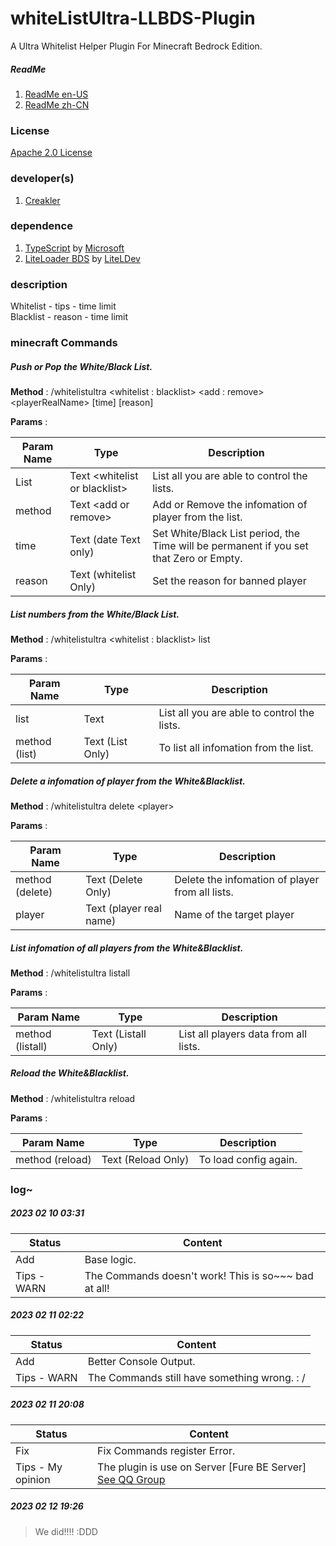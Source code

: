 # whiteListUltra-LLBDS-Plugin

A Ultra Whitelist Helper Plugin For Minecraft Bedrock Edition.

##### ReadMe

1. [ReadMe en-US](https://github.com/CreaklerFurry/whiteListUltra-LLBDS-Plugin/blob/main/README.md)
2. [ReadMe zh-CN](https://github.com/CreaklerFurry/whiteListUltra-LLBDS-Plugin/blob/main/README_zh-CN.md)

### License

[Apache 2.0 License](https://github.com/CreaklerFurry/whiteListUltra-LLBDS-Plugin/blob/main/LICENSE)

### developer(s)

1. [Creakler](https://github.com/CreaklerFurry)

### dependence

1. [TypeScript](https://github.com/microsoft/TypeScript) by [Microsoft](https://github.com/microsoft)
2. [LiteLoader BDS](https://github.com/LiteLDev/LiteLoaderBDS) by [LiteLDev](https://github.com/LiteLDev)

### description

Whitelist - tips   - time limit  
Blacklist - reason - time limit

### minecraft Commands

##### Push or Pop the White/Black List.

**Method** : /whitelistultra \<whitelist : blacklist> \<add : remove> \<playerRealName> [time] [reason]

**Params** :

| Param Name | Type                           | Description                                                  |
| ---------- | ------------------------------ | ------------------------------------------------------------ |
| List       | Text \<whitelist or blacklist> | List all you are able to control the lists.                  |
| method     | Text \<add or remove>          | Add or Remove the infomation of player from the list.        |
| time       | Text (date Text only)          | Set White/Black List period, the Time will be permanent if you set that Zero or Empty. |
| reason     | Text (whitelist Only)          | Set the reason for banned player                             |



##### List numbers from the White/Black List.

**Method** : /whitelistultra \<whitelist : blacklist> list

**Params** :

| Param Name    | Type                          | Description                                 |
| ------------- | ----------------------------- | ------------------------------------------- |
| list          | Text <whitelist or blacklist> | List all you are able to control the lists. |
| method (list) | Text (List Only)              | To list all infomation from the list.       |



##### Delete a infomation of player from the White&Blacklist.

**Method** : /whitelistultra delete \<player>

**Params** :

| Param Name      | Type                    | Description                                     |
| --------------- | ----------------------- | ----------------------------------------------- |
| method (delete) | Text (Delete Only)      | Delete the infomation of player from all lists. |
| player          | Text (player real name) | Name of the target player                       |

##### List infomation of all players from the White&Blacklist.

**Method** : /whitelistultra listall

**Params** :

| Param Name       | Type                | Description                           |
| ---------------- | ------------------- | ------------------------------------- |
| method (listall) | Text (Listall Only) | List all players data from all lists. |

##### Reload the White&Blacklist.

**Method** : /whitelistultra reload

**Params** :

| Param Name      | Type               | Description           |
| --------------- | ------------------ | --------------------- |
| method (reload) | Text (Reload Only) | To load config again. |



### log~

##### 2023 02 10 03:31  

| Status      | Content                                              |
| ----------- | ---------------------------------------------------- |
| Add         | Base logic.                                          |
| Tips - WARN | The Commands doesn't work! This is so~~~ bad at all! |

#####  2023 02 11 02:22  

| Status      | Content                                      |
| ----------- | -------------------------------------------- |
| Add         | Better Console Output.                       |
| Tips - WARN | The Commands still have something wrong. : / |

#####  2023 02 11 20:08  

| Status            | Content                                                      |
| ----------------- | ------------------------------------------------------------ |
| Fix               | Fix Commands register Error.                                 |
| Tips - My opinion | The plugin is use on Server [Fure BE Server] [See QQ Group](https://jq.qq.com/?_wv=1027&k=5EMMIPRn) |
  
#####  2023 02 12 19:26

> We did!!!! :DDD

